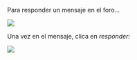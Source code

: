 Para responder un mensaje en el foro...

![](https://catedu.gitbooks.io/faq-aularagon/content/assets/Selección_392.png)

Una vez en el mensaje, clica en _responder:_

![](https://catedu.gitbooks.io/faq-aularagon/content/assets/Selección_391.png)

